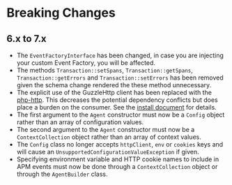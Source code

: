 
# Breaking Changes

## 6.x to 7.x
* The `EventFactoryInterface` has been changed, in case you are injecting your custom Event Factory, you will be affected.
* The methods `Transaction::setSpans`, `Transaction::getSpans`, `Transaction::getErrors` and `Transaction::setErrors` has been removed given the schema change rendered the these method unnecessary.
* The explicit use of the GuzzleHttp client has been replaced with the [php-http](http://docs.php-http.org/). This decreases the potential dependency conflicts but does place a burden on the consumer. See the [install document](install.md) for details.
* The first argument to the `Agent` constructor must now be a `Config` object rather than an array of configuration values.
* The second argument to the `Agent` constructor must now be a `ContextCollection` object rather than an array of context values.
* The `Config` class no longer accepts `httpClient`, `env` or `cookies` keys and will cause an `UnsupportedConfigurationValueException` if given.
* Specifying environment variable and HTTP cookie names to include in APM events must now be done through a `ContextCollection` object or through the `AgentBuilder` class.